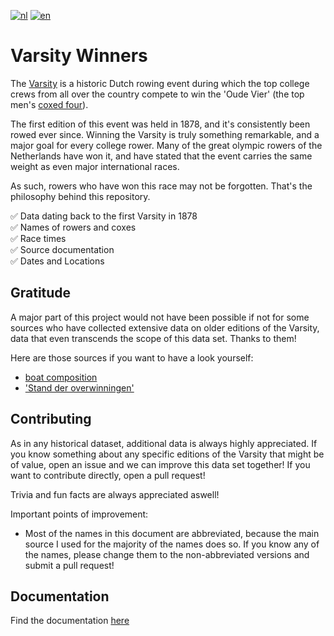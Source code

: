 [![nl](https://img.shields.io/badge/lang-nl-blue)](https://github.com/Coenicorn/varsity-winners/blob/master/README.nl.md)
[![en](https://img.shields.io/badge/docs-en-red)](https://github.com/Coenicorn/varsity-winners/blob/master/DOCS.md)

# Varsity Winners

The [Varsity](https://knsrb.nl/varsity/) is a historic Dutch rowing event during which the top college crews from all over the country compete to win the 'Oude Vier' (the top men's [coxed four](https://en.wikipedia.org/wiki/Coxed_four)).

The first edition of this event was held in 1878, and it's consistently been rowed ever since. Winning the Varsity is truly something remarkable, and a major goal for every college rower. Many of the great olympic rowers of the Netherlands have won it, and have stated that the event carries the same weight as even major international races.

As such, rowers who have won this race may not be forgotten. That's the philosophy behind this repository.

:white_check_mark: Data dating back to the first Varsity in 1878
<br>
:white_check_mark: Names of rowers and coxes
<br>
:white_check_mark: Race times
<br>
:white_check_mark: Source documentation
<br>
:white_check_mark: Dates and Locations

## Gratitude

A major part of this project would not have been possible if not for some sources who have collected extensive data on older editions of the Varsity, data that even transcends the scope of this data set. Thanks to them!

Here are those sources if you want to have a look yourself:
- [boat composition](https://web.archive.org/web/20030918025009/http://www.mijnlieff.nl/sport/roeien/varsity/varsity%20matrix.pdf)
- ['Stand der overwinningen'](https://web.archive.org/web/20080412011202/http://www.knsrb.nl/index.php?id=189%2C0%2C0%2C1%2C0%2C0)

## Contributing

As in any historical dataset, additional data is always highly appreciated. If you know something about any specific editions of the Varsity that might be of value, open an issue and we can improve this data set together! If you want to contribute directly, open a pull request!

Trivia and fun facts are always appreciated aswell!

Important points of improvement:

* Most of the names in this document are abbreviated, because the main source I used for the majority of the names does so. If you know any of the names, please change them to the non-abbreviated versions and submit a pull request!

## Documentation

Find the documentation [here](https://github.com/Coenicorn/varsity-winners/blob/master/DOCS.md)